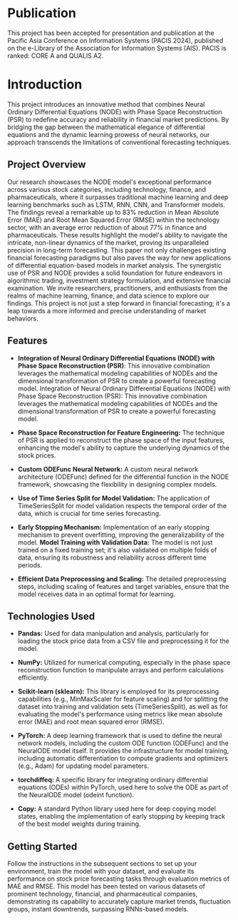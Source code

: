 # Publication 

This project has been accepted for presentation and publication at the Pacific Asia Conference on Information Systems (PACIS 2024), published on the e-Library of the Association for Information Systems (AIS). PACIS is ranked: CORE A and QUALIS A2. 

# Introduction 

This project introduces an innovative method that combines Neural Ordinary Differential Equations (NODE) with Phase Space Reconstruction (PSR) to redefine accuracy and reliability in financial market predictions. By bridging the gap between the mathematical elegance of differential equations and the dynamic learning prowess of neural networks, our approach transcends the limitations of conventional forecasting techniques.

## Project Overview

Our research showcases the NODE model's exceptional performance across various stock categories, including technology, finance, and pharmaceuticals, where it surpasses traditional machine learning and deep learning benchmarks such as LSTM, RNN, CNN, and Transformer models. The findings reveal a remarkable up to 83% reduction in Mean Absolute Error (MAE) and Root Mean Squared Error (RMSE) within the technology sector, with an average error reduction of about 77% in finance and pharmaceuticals. These results highlight the model's ability to navigate the intricate, non-linear dynamics of the market, proving its unparalleled precision in long-term forecasting. This paper not only challenges existing financial forecasting paradigms but also paves the way for new applications of differential equation-based models in market analysis. The synergistic use of PSR and NODE provides a solid foundation for future endeavors in algorithmic trading, investment strategy formulation, and extensive financial examination. We invite researchers, practitioners, and enthusiasts from the realms of machine learning, finance, and data science to explore our findings. This project is not just a step forward in financial forecasting; it's a leap towards a more informed and precise understanding of market behaviors.

## Features

- **Integration of Neural Ordinary Differential Equations (NODE) with Phase Space Reconstruction (PSR)**: This innovative combination leverages the mathematical modeling capabilities of NODEs and the dimensional transformation of PSR to create a powerful forecasting model.
Integration of Neural Ordinary Differential Equations (NODE) with Phase Space Reconstruction (PSR):
This innovative combination leverages the mathematical modeling capabilities of NODEs and the dimensional transformation of PSR to create a powerful forecasting model.

- **Phase Space Reconstruction for Feature Engineering:** The technique of PSR is applied to reconstruct the phase space of the input features, enhancing the model's ability to capture the underlying dynamics of the stock prices.

- **Custom ODEFunc Neural Network:** A custom neural network architecture (ODEFunc) defined for the differential function in the NODE framework, showcasing the flexibility in designing complex models.

- **Use of Time Series Split for Model Validation:** The application of TimeSeriesSplit for model validation respects the temporal order of the data, which is crucial for time series forecasting.

- **Early Stopping Mechanism:** Implementation of an early stopping mechanism to prevent overfitting, improving the generalizability of the model.
**Model Training with Validation Data:** The model is not just trained on a fixed training set; it's also validated on multiple folds of data, ensuring its robustness and reliability across different time periods.

- **Efficient Data Preprocessing and Scaling:** The detailed preprocessing steps, including scaling of features and target variables, ensure that the model receives data in an optimal format for learning.

## Technologies Used

- **Pandas:** Used for data manipulation and analysis, particularly for loading the stock price data from a CSV file and preprocessing it for the model.

- **NumPy:** Utilized for numerical computing, especially in the phase space reconstruction function to manipulate arrays and perform calculations efficiently.

- **Scikit-learn (sklearn):** This library is employed for its preprocessing capabilities (e.g., MinMaxScaler for feature scaling) and for splitting the dataset into training and validation sets (TimeSeriesSplit), as well as for evaluating the model's performance using metrics like mean absolute error (MAE) and root mean squared error (RMSE).

- **PyTorch:** A deep learning framework that is used to define the neural network models, including the custom ODE function (ODEFunc) and the NeuralODE model itself. It provides the infrastructure for model training, including automatic differentiation to compute gradients and optimizers (e.g., Adam) for updating model parameters.

- **torchdiffeq:** A specific library for integrating ordinary differential equations (ODEs) within PyTorch, used here to solve the ODE as part of the NeuralODE model (odeint function).

- **Copy:** A standard Python library used here for deep copying model states, enabling the implementation of early stopping by keeping track of the best model weights during training.

## Getting Started

Follow the instructions in the subsequent sections to set up your environment, train the model with your dataset, and evaluate its performance on stock price forecasting tasks through evaluation metrics of MAE and RMSE. This model has been tested on various datasets of prominent technology, financial, and pharmaceutical companies, demonstrating its capability to accurately capture market trends, fluctuation groups, instant downtrends, surpassing RNNs-based models.

